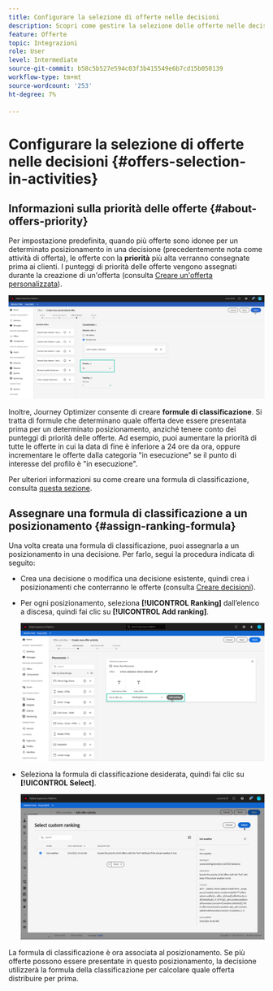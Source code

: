 ```yaml
---
title: Configurare la selezione di offerte nelle decisioni
description: Scopri come gestire la selezione delle offerte nelle decisioni.
feature: Offerte
topic: Integrazioni
role: User
level: Intermediate
source-git-commit: b58c5b527e594c03f3b415549e6b7cd15b050139
workflow-type: tm+mt
source-wordcount: '253'
ht-degree: 7%

---
```


# Configurare la selezione di offerte nelle decisioni {#offers-selection-in-activities}

## Informazioni sulla priorità delle offerte {#about-offers-priority}

Per impostazione predefinita, quando più offerte sono idonee per un determinato posizionamento in una decisione (precedentemente nota come attività di offerta), le offerte con la **priorità** più alta verranno consegnate prima ai clienti. I punteggi di priorità delle offerte vengono assegnati durante la creazione di un&#39;offerta (consulta [Creare un&#39;offerta personalizzata](../offer-library/creating-personalized-offers.md)).

![](../../assets/offer-priority.png)

Inoltre, Journey Optimizer consente di creare **formule di classificazione**. Si tratta di formule che determinano quale offerta deve essere presentata prima per un determinato posizionamento, anziché tenere conto dei punteggi di priorità delle offerte. Ad esempio, puoi aumentare la priorità di tutte le offerte in cui la data di fine è inferiore a 24 ore da ora, oppure incrementare le offerte dalla categoria &quot;in esecuzione&quot; se il punto di interesse del profilo è &quot;in esecuzione&quot;.

Per ulteriori informazioni su come creare una formula di classificazione, consulta [questa sezione](../offer-library/create-ranking-formulas.md).

## Assegnare una formula di classificazione a un posizionamento {#assign-ranking-formula}

Una volta creata una formula di classificazione, puoi assegnarla a un posizionamento in una decisione. Per farlo, segui la procedura indicata di seguito:

* Crea una decisione o modifica una decisione esistente, quindi crea i posizionamenti che conterranno le offerte (consulta [Creare decisioni](../offer-activities/create-offer-activities.md)).

* Per ogni posizionamento, seleziona **[!UICONTROL Ranking]** dall’elenco a discesa, quindi fai clic su **[!UICONTROL Add ranking]**.

   ![](../../assets/offer-activity-ranking.png)

* Seleziona la formula di classificazione desiderata, quindi fai clic su **[!UICONTROL Select]**.

   ![](../../assets/ranking-selection.png)

La formula di classificazione è ora associata al posizionamento. Se più offerte possono essere presentate in questo posizionamento, la decisione utilizzerà la formula della classificazione per calcolare quale offerta distribuire per prima.
